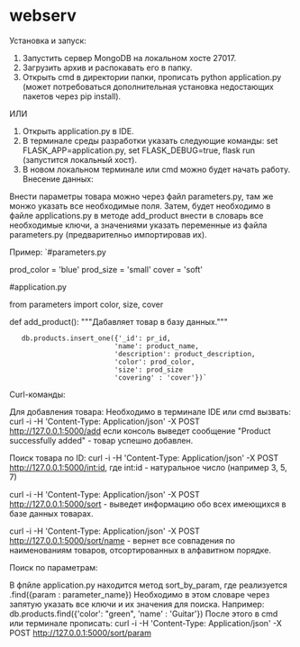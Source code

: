 # webserv

Установка и запуск: 
1. Запустить сервер MongoDB на локальном хосте 27017.
2. Загрузить архив и распокавать его в папку.
3. Открыть cmd в директории папки, прописать python application.py (может потребоваться дополнительная установка недостающих пакетов через pip install).

ИЛИ

1. Открыть application.py в IDE. 
2. В терминале среды разработки указать следующие команды: set FLASK_APP=application.py, set FLASK_DEBUG=true, flask run (запустится локальный хост).
3. В новом локальном терминале или cmd можно будет начать работу.
Внесение данных:

Внести параметры товара можно через файл parameters.py, там же монжо указать все необходимые поля. Затем, будет необходимо в файле applications.py в методе add_product внести в словарь все необходимые ключи, а значениями указать переменные из файла parameters.py (предварителньо импортировав их).

Пример: 
  `#parameters.py
  
  prod_color = 'blue'
  prod_size = 'small'
  cover = 'soft'
  
  #application.py
  
  from parameters import color, size, cover
  
  def add_product():
    """Дабавляет товар в базу данных."""
       
       db.products.insert_one({'_id': pr_id,
                              'name': product_name,
                              'description': product_description,
                              'color': prod_color,
                              'size': prod_size
                              'covering' : 'cover'})`



Curl-команды: 

Для добавления товара: 
Необходимо в терминале IDE или cmd вызвать:
curl -i -H 'Content-Type: Application/json' -X POST http://127.0.0.1:5000/add
если консоль выведет сообщение "Product successfully added" - товар успешно добавлен.

Поиск товара по ID:
curl -i -H 'Content-Type: Application/json' -X POST http://127.0.0.1:5000/int:id, где int:id - натуральное число (например 3, 5, 7)

curl -i -H 'Content-Type: Application/json' -X POST http://127.0.0.1:5000/sort - выведет информацию обо всех имеющихся в базе данных товарах.

curl -i -H 'Content-Type: Application/json' -X POST http://127.0.0.1:5000/sort/name - вернет все совпадения по наименованиям товаров, отсортированных в алфавитном порядке.

Поиск по параметрам:

В фпйле application.py находится метод sort_by_param, где реализуется .find({param : parameter_name})
Необходимо в этом словаре через запятую указать все ключи и их значения для поиска. Например: db.products.find({'color': "green", 'name' : 'Guitar'})
После этого в cmd или терминале прописать: 
curl -i -H 'Content-Type: Application/json' -X POST http://127.0.0.1:5000/sort/param 
